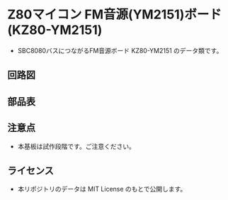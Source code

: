 # Z80マイコン FM音源(YM2151)ボード (KZ80-YM2151)

- SBC8080バスにつながるFM音源ボード KZ80-YM2151 のデータ類です。

## 回路図


## 部品表


## 注意点

- 本基板は試作段階です。ご注意ください。

## ライセンス

- 本リポジトリのデータは MIT License のもとで公開します。